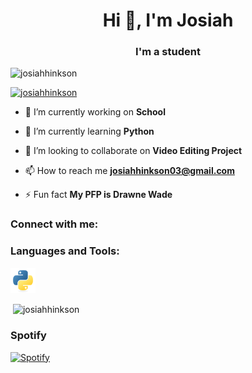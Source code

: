 <h1 align="center">Hi 👋, I'm Josiah</h1>
<h3 align="center">I'm a student</h3>

<p align="left"> <img src="https://komarev.com/ghpvc/?username=josiahhinkson&label=Profile%20views&color=0e75b6&style=flat" alt="josiahhinkson" /> </p>

<p align="left"> <a href="https://github.com/ryo-ma/github-profile-trophy"><img src="https://github-profile-trophy.vercel.app/?username=josiahhinkson" alt="josiahhinkson" /></a> </p>

- 🔭 I’m currently working on **School**

- 🌱 I’m currently learning **Python**

- 👯 I’m looking to collaborate on **Video Editing Project**

- 📫 How to reach me **josiahhinkson03@gmail.com**

- ⚡ Fun fact **My PFP is Drawne Wade**

<h3 align="left">Connect with me:</h3>
<p align="left">
</p>

<h3 align="left">Languages and Tools:</h3>
<p align="left"> <a href="https://www.python.org" target="_blank" rel="noreferrer"> <img src="https://raw.githubusercontent.com/devicons/devicon/master/icons/python/python-original.svg" alt="python" width="40" height="40"/> </a> </p>

<p>&nbsp;<img align="center" src="https://github-readme-stats.vercel.app/api?username=josiahhinkson&show_icons=true&locale=en" alt="josiahhinkson" /></p>

### Spotify
[![Spotify](https://josiahhinkson.vercel.app/api/spotify)](https://open.spotify.com/user/なみ)

